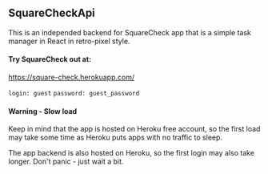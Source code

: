 ## SquareCheckApi
This is an independed backend for SquareCheck app that is a simple task manager
in React in retro-pixel style.

#### Try SquareCheck out at:
https://square-check.herokuapp.com/

`login: guest`
`password: guest_password`

#### Warning - Slow load
Keep in mind that the app is hosted on Heroku free account, so the first load
may take some time as Heroku puts apps with no traffic to sleep.

The app backend is also hosted on Heroku, so the first login may also take
longer. Don't panic - just wait a bit.
